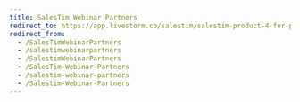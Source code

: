 ```yaml
---
title: SalesTim Webinar Partners
redirect_to: https://app.livestorm.co/salestim/salestim-product-4-for-partners
redirect_from:
  - /SalesTimWebinarPartners
  - /salestimwebinarpartners
  - /SalestimWebinarPartners
  - /SalesTim-Webinar-Partners
  - /salestim-webinar-partners
  - /Salestim-Webinar-Partners
---
```

